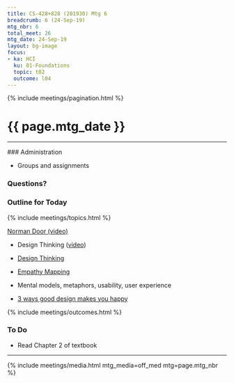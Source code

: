 ```yaml
---
title: CS-428+828 (201930) Mtg 6
breadcrumb: 6 (24-Sep-19)
mtg_nbr: 6
total_meet: 26
mtg_date: 24-Sep-19
layout: bg-image
focus:
- ka: HCI
  ku: 01-Foundations
  topic: t02
  outcome: l04
---
```

{% include meetings/pagination.html %}
<h1 class="text-center">{{ page.mtg_date }}</h1>
<hr />
### Administration

* Groups and assignments

### Questions?

### Outline for Today

{% include meetings/topics.html %}

[Norman Door (video)](https://www.youtube.com/watch?v=yY96hTb8WgI)
<!-- https://www.youtube.com/watch?v=WrdSkqRypsg -->
* Design Thinking ([video](https://www.youtube.com/watch?v=pXtN4y3O35M))

* [Design Thinking](https://www.nngroup.com/articles/design-thinking/)
* [Empathy Mapping](https://www.nngroup.com/articles/empathy-mapping/)

* Mental models, metaphors, usability, user experience

* [3 ways good design makes you happy](https://www.ted.com/talks/don_norman_on_design_and_emotion?language=en)

{% include meetings/outcomes.html %}

### To Do

* Read Chapter 2 of textbook
<hr />
{% include meetings/media.html mtg_media=off_med mtg=page.mtg_nbr %}

